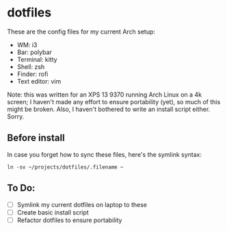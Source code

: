 # dotfiles

These are the config files for my current Arch setup:
* WM: i3
* Bar: polybar
* Terminal: kitty
* Shell: zsh
* Finder: rofi
* Text editor: vim

Note: this was written for an XPS 13 9370 running Arch Linux on a 4k screen; I haven't made any effort to ensure portability (yet), so much of this might be broken. Also, I haven't bothered to write an install script either. Sorry.


## Before install 
In case you forget how to sync these files, here's the symlink syntax:

```
ln -sv ~/projects/dotfiles/.filename ~
```

## To Do:
- [ ] Symlink my current dotfiles on laptop to these
- [ ] Create basic install script
- [ ] Refactor dotfiles to ensure portability
